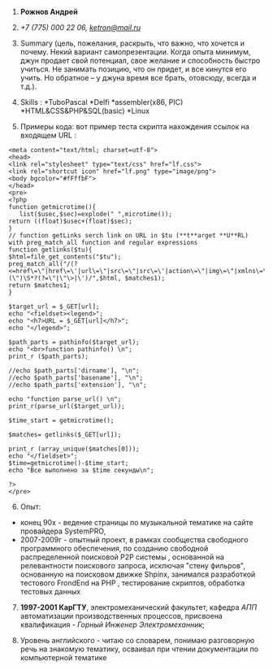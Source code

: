 1. **Рожнов Андрей**

2. *+7 (775) 000 22 06, [ketron@mail.ru](ketron@mai.ru)*

3. Summary (цель, пожелания, раскрыть, что важно, что хочется и почему. 
Некий вариант самопрезентации. Когда опыта минимум, джун продает свой потенциал, 
свое желание и способность быстро учиться. Не занимать позицию, что он придет, 
и все кинутся его учить. Но обратное – у джуна время все брать, отовсюду, всегда и т.д.).

4. Skills : 
*TuboPascal 
*Delfi
*assembler(x86, PIC)
*HTML&CSS&PHP&SQL(basic)
*Linux 

5. Примеры кода: вот пример теста скрипта нахождения ссылок на входящем URL :
```
<meta content="text/html; charset=utf-8">
<head>
<link rel="stylesheet" type="text/css" href="lf.css">
<link rel="shortcut icon" href="lf.png" type="image/png">
<body bgcolor="#fFffbF">
</head>
<pre>
<?php
function getmicrotime(){
   list($usec,$sec)=explode(" ",microtime());
return ((float)$usec+(float)$sec);
}
// function getLinks serch link on URL in $tu (**t**arget **U**RL) with preg_match_all function and regular expressions
function getlinks($tu){
$html=file_get_contents("$tu");
preg_match_all("/(?<=href\=\"|href\=\'|url\=\"|src\=\"|src\=\'|action\=\"|img\=\"|xmlns\=\"|profile=\"|url\(\")\S*?(?=\"|\"\>|\')/",$html, $matches1);
return $matches1;
}

$target_url = $_GET[url];
echo "<fieldset><legend>";
echo "<h7>URL = $_GET[url]</h7>";
echo "</legend>";

$path_parts = pathinfo($target_url);
echo "<br>function pathinfo() \n";
print_r ($path_parts);

//echo $path_parts['dirname'], "\n";
//echo $path_parts['basename'], "\n";
//echo $path_parts['extension'], "\n";

echo "function parse_url() \n";
print_r(parse_url($target_url));

$time_start = getmicrotime();

$matches= getlinks($_GET[url]);

print_r (array_unique($matches[0]));
echo "</fieldset>";
$time=getmicrotime()-$time_start;
echo "Все выполнено за $time секунды\n";

?>
</pre>
```
6. Опыт: 

* конец 90х - ведение страницы по музыкальной тематике на сайте провайдера SystemPRO,
* 2007-2009г - опытный проект, в рамках сообщества свободного программного обеспечения,  по созданию свободной распределенной поисковой P2P системы , основанной на релевантности поискового запроса, исключая "стену фильров", основанную на поисковом движке Shpinx, занимался разработкой тестового FrondEnd на PHP , тестирование скриптов, обработка тестовых данных
 
7. **1997-2001 КарГТУ**, электромеханический факультет, кафедра *АПП* автоматизации производственных процессов, присвоена квалификация - *Горный Инженер Электромеханник*; 

8. Уровень английского  - читаю со словарем, понимаю разговорную речь на знакомую тематику, осваивал при чтении документации по компьютерной тематике
